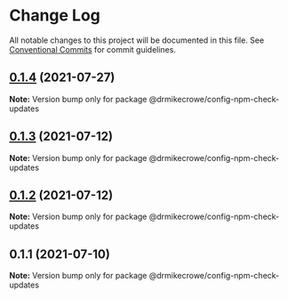 # Change Log

All notable changes to this project will be documented in this file.
See [Conventional Commits](https://conventionalcommits.org) for commit guidelines.

## [0.1.4](https://github.com/drmikecrowe/configs/compare/@drmikecrowe/config-npm-check-updates@0.1.3...@drmikecrowe/config-npm-check-updates@0.1.4) (2021-07-27)

**Note:** Version bump only for package @drmikecrowe/config-npm-check-updates

## [0.1.3](https://github.com/drmikecrowe/configs/compare/@drmikecrowe/config-npm-check-updates@0.1.1...@drmikecrowe/config-npm-check-updates@0.1.3) (2021-07-12)

**Note:** Version bump only for package @drmikecrowe/config-npm-check-updates

## [0.1.2](https://github.com/drmikecrowe/configs/compare/@drmikecrowe/config-npm-check-updates@0.1.1...@drmikecrowe/config-npm-check-updates@0.1.2) (2021-07-12)

**Note:** Version bump only for package @drmikecrowe/config-npm-check-updates

## 0.1.1 (2021-07-10)

**Note:** Version bump only for package @drmikecrowe/config-npm-check-updates
